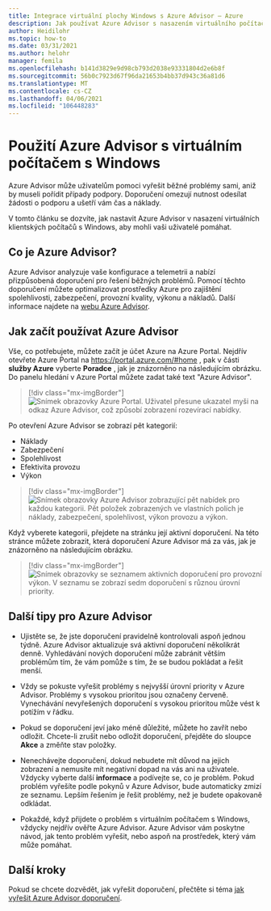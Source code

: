 ```yaml
---
title: Integrace virtuální plochy Windows s Azure Advisor – Azure
description: Jak používat Azure Advisor s nasazením virtuálního počítače s Windows
author: Heidilohr
ms.topic: how-to
ms.date: 03/31/2021
ms.author: helohr
manager: femila
ms.openlocfilehash: b141d3829e9d98cb793d2038e93331804d2e6b8f
ms.sourcegitcommit: 56b0c7923d67f96da21653b4bb37d943c36a81d6
ms.translationtype: MT
ms.contentlocale: cs-CZ
ms.lasthandoff: 04/06/2021
ms.locfileid: "106448283"
---
```

# <a name="use-azure-advisor-with-windows-virtual-desktop"></a>Použití Azure Advisor s virtuálním počítačem s Windows

Azure Advisor může uživatelům pomoci vyřešit běžné problémy sami, aniž by museli pořídit případy podpory. Doporučení omezují nutnost odesílat žádosti o podporu a ušetří vám čas a náklady.

V tomto článku se dozvíte, jak nastavit Azure Advisor v nasazení virtuálních klientských počítačů s Windows, aby mohli vaši uživatelé pomáhat.

## <a name="what-is-azure-advisor"></a>Co je Azure Advisor?

Azure Advisor analyzuje vaše konfigurace a telemetrii a nabízí přizpůsobená doporučení pro řešení běžných problémů. Pomocí těchto doporučení můžete optimalizovat prostředky Azure pro zajištění spolehlivosti, zabezpečení, provozní kvality, výkonu a nákladů. Další informace najdete na [webu Azure Advisor](https://azure.microsoft.com/services/advisor/).

## <a name="how-to-start-using-azure-advisor"></a>Jak začít používat Azure Advisor

Vše, co potřebujete, můžete začít je účet Azure na Azure Portal. Nejdřív otevřete Azure Portal na <https://portal.azure.com/#home> , pak v části **služby Azure** vyberte **Poradce** , jak je znázorněno na následujícím obrázku. Do panelu hledání v Azure Portal můžete zadat také text "Azure Advisor".

> [!div class="mx-imgBorder"]
> ![Snímek obrazovky Azure Portal. Uživatel přesune ukazatel myši na odkaz Azure Advisor, což způsobí zobrazení rozevírací nabídky.](media/azure-advisor.png)

Po otevření Azure Advisor se zobrazí pět kategorií:

- Náklady
- Zabezpečení
- Spolehlivost
- Efektivita provozu
- Výkon

> [!div class="mx-imgBorder"]
> ![Snímek obrazovky Azure Advisor zobrazující pět nabídek pro každou kategorii. Pět položek zobrazených ve vlastních polích je náklady, zabezpečení, spolehlivost, výkon provozu a výkon.](media/advisor-categories.png)

Když vyberete kategorii, přejdete na stránku její aktivní doporučení. Na této stránce můžete zobrazit, která doporučení Azure Advisor má za vás, jak je znázorněno na následujícím obrázku.

> [!div class="mx-imgBorder"]
> ![Snímek obrazovky se seznamem aktivních doporučení pro provozní výkon. V seznamu se zobrazí sedm doporučení s různou úrovní priority.](media/active-suggestions.png)

## <a name="additional-tips-for-azure-advisor"></a>Další tipy pro Azure Advisor

- Ujistěte se, že jste doporučení pravidelně kontrolovali aspoň jednou týdně. Azure Advisor aktualizuje svá aktivní doporučení několikrát denně. Vyhledávání nových doporučení může zabránit větším problémům tím, že vám pomůže s tím, že se budou pokládat a řešit menší.

- Vždy se pokuste vyřešit problémy s nejvyšší úrovní priority v Azure Advisor. Problémy s vysokou prioritou jsou označeny červeně. Vynechávání nevyřešených doporučení s vysokou prioritou může vést k potížím v řádku.

- Pokud se doporučení jeví jako méně důležité, můžete ho zavřít nebo odložit. Chcete-li zrušit nebo odložit doporučení, přejděte do sloupce **Akce** a změňte stav položky.

- Nenechávejte doporučení, dokud nebudete mít důvod na jejich zobrazení a nemusíte mít negativní dopad na vás ani na uživatele. Vždycky vyberte další **informace** a podívejte se, co je problém. Pokud problém vyřešíte podle pokynů v Azure Advisor, bude automaticky zmizí ze seznamu. Lepším řešením je řešit problémy, než je budete opakovaně odkládat.

- Pokaždé, když přijdete o problém s virtuálním počítačem s Windows, vždycky nejdřív ověřte Azure Advisor. Azure Advisor vám poskytne návod, jak tento problém vyřešit, nebo aspoň na prostředek, který vám může pomáhat.

## <a name="next-steps"></a>Další kroky

Pokud se chcete dozvědět, jak vyřešit doporučení, přečtěte si téma [jak vyřešit Azure Advisor doporučení](azure-advisor-recommendations.md).
